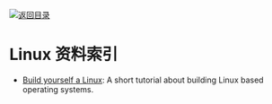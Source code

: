 [![返回目录](https://parg.co/UGo)](https://parg.co/b4z) 
 
 


 


 


 



# Linux 资料索引

- [Build yourself a Linux](https://github.com/MichielDerhaeg/build-linux): A short tutorial about building Linux based operating systems.